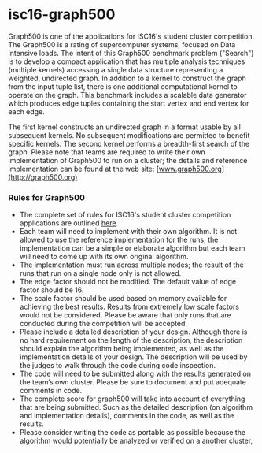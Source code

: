 # isc16-graph500

Graph500 is one of the applications for ISC16's student cluster competition. The Graph500 is a rating of supercomputer systems, focused on Data intensive loads. The intent of this Graph500 benchmark problem ("Search") is to develop a compact application that has multiple analysis techniques (multiple kernels) accessing a single data structure representing a weighted, undirected graph. In addition to a kernel to construct the graph from the input tuple list, there is one additional computational kernel to operate on the graph. This benchmark includes a scalable data generator which produces edge tuples containing the start vertex and end vertex for each edge.

The first kernel constructs an undirected graph in a format usable by all subsequent kernels. No subsequent modifications are permitted to benefit specific kernels. The second kernel performs a breadth-first search of the graph. Please note that teams are required to write their own implementation of Graph500 to run on a cluster; the details and reference implementation can be found at the web site: [www.graph500.org](http://graph500.org)

### Rules for Graph500
- The complete set of rules for ISC16's student cluster competition applications are outlined [here](http://www.hpcadvisorycouncil.com/events/2016/isc16-student-cluster-competition/benchmarking.php).
- Each team will need to implement with their own algorithm. It is not allowed to use the reference implementation for the runs; the implementation can be a simple or elaborate algorithm but each team will need to come up with its own original algorithm.
- The implementation must run across multiple nodes; the result of the runs that run on a single node only is not allowed.
- The edge factor should not be modified. The default value of edge factor should be 16.
- The scale factor should be used based on memory available for achieving the best results. Results from extremely low scale factors would not be considered. Please be aware that only runs that are conducted during the competition will be accepted.
- Please include a detailed description of your design. Although there is no hard requirement on the length of the description, the description should explain the algorithm being implemented, as well as the implementation details of your design. The description will be used by the judges to walk through the code during code inspection.
- The code will need to be submitted along with the results generated on the team’s own cluster. Please be sure to document and put adequate comments in code.
- The complete score for graph500 will take into account of everything that are being submitted. Such as the detailed description (on algorithm and implementation details), comments in the code, as well as the results.
- Please consider writing the code as portable as possible because the algorithm would potentially be analyzed or verified on a another cluster,
